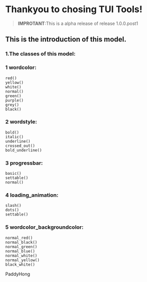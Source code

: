 # Thankyou to chosing TUI Tools!
> **IMPROTANT**:This is a alpha release of release 1.0.0.post1
## This is the introduction of this model.

### 1.The classes of this model:
### 1  wordcolor:
    red()
    yellow()
    white()
    normal()
    green()
    purple()
    grey()
    black()
### 2  wordstyle:
    bold()
    italic()
    underline()
    crossed_out()
    bold_underline()
### 3  progressbar:
    basic()
    settable()
    normal() 
### 4 loading_animation:
    slash()
    dots()
    settable()
### 5 wordcolor_backgroundcolor:
    normal_red()
    normal_black()
    normal_green()
    normal_blue()
    normal_white()
    normal_yellow()
    black_white()


PaddyHong